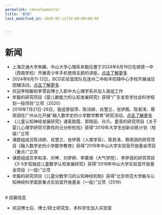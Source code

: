 ```yaml
---
permalink: /developments/
title: "新闻"
last_modified_at: 2020-05-11T14:00:00+08:00


---
```


# 新闻

- 上海交通大学朱頔、中山大学心理系牟毅应邀于2024年6月19日在顺德一中（西南学校）开展青少年手机使用主题的讲座。[点击了解更多]((https://mp.weixin.qq.com/s/xeulnrZa4VrDu-TfyoY1GQ))
- 2024年6月11-12日，BCD实验室团队在连州二中和丰阳镇中心学校开展减压团辅活动。[点击了解更多](https://mp.weixin.qq.com/s/tqinVrX3oNFNjAcJHQMC-g)
- 欢迎李晓敏和李雪岩博士入职中大心理学系并加入我组工作
- 牟毅的研究项目《婴儿数能力的认知发展研究》获得“广东省哲学社会科学规划一般项目”立项（2020）
- 2019年7月21日-26日，我组曾丽萍、陈诗婷、肖慧兰、张伊茜、陈若浠、蔡雨涵在广州从化开展“融入数学史的小学数学教育”研究活动。[点击了解更多](https://bcdlabsysu.github.io/bcdlabsysu/news/2019-07-27/)
- 《儿童认知神经发展研究》课麦懿霞、郭晓丽、孙凡、童音的研究项目《关于婴儿心理学研究可靠性的元分析检验》获得“2019年大学生创新训练计划（校级）”立项
- 课题组成员陈诗婷、肖慧兰、张伊茜（人类学系）、陈若浠、蔡雨涵的研究项目《融入数学史的小学数学教育》获得“2019年中山大学实验室开放基金项目（重点）”立项
- 课题组成员李和泽、刘琴、刘梦婷、李嘉锡（大气学院）、李伊涵的研究项目《3-5岁孤独症儿童数学认知发展研究》获得“2019年中山大学实验室开放基金项目（一般）”立项
- 牟毅的研究项目《儿童分数学习的认知神经机制》获得“北京师范大学脑与认知神经科学国家重点实验室开放基金（一般）”立项（2019）


<br>
# 招募信息

- 欢迎博士后、博士/硕士研究生、本科学生加入实验室

